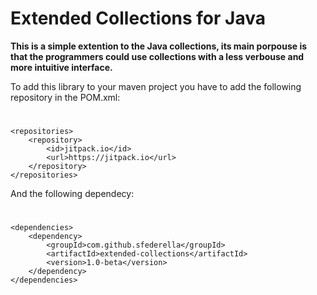 # Extended Collections for Java

<b>This is a simple extention to the Java collections, its main porpouse is that the programmers could use collections with a less verbouse and more intuitive interface.</b>

To add this library to your maven project you have to add the following repository in the POM.xml:
#
	<repositories>
		<repository>
			<id>jitpack.io</id>
			<url>https://jitpack.io</url>
		</repository>
	</repositories>
	
And the following dependecy:
#
	<dependencies>
		<dependency>
			<groupId>com.github.sfederella</groupId>
			<artifactId>extended-collections</artifactId>
			<version>1.0-beta</version>
		</dependency>
	</dependencies>
